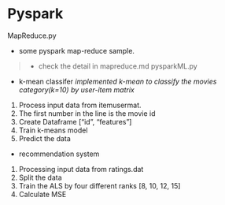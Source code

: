 # Pyspark
MapReduce.py 
- some pyspark map-reduce sample. 
>- check the detail in mapreduce.md
pysparkML.py 
- k-mean classifer
*implemented k-mean to classify the movies category(k=10) by user-item matrix*
1.	Process input data from itemusermat.
2.  The first number in the line is the movie id
2.	Create Dataframe [“id”, “features”]
3.	Train k-means model
4.	Predict the data

- recommendation system
1.	Processing input data from ratings.dat
2.	Split the data
3.	Train the ALS by four different ranks [8, 10, 12, 15]
4.	Calculate MSE

